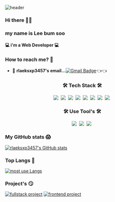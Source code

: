 ![header](https://capsule-render.vercel.app/api?type=Slice&color=gradient&height=150&section=header&text=Lee%20bum%20soo&fontSize=70&animation=fadeIn)

### Hi there 👋😁
###  my name is Lee bum soo
#### 💻 i'm  a Web Developer 💻

### How to reach me? 🤔

- 📮  **rlaeksxp3457's email...**[![Gmail Badge](https://img.shields.io/badge/Gmail-d14836?style=flat-square&logo=Gmail&logoColor=white&link=mailto:rlaeksxp3457@gmail.com)](mailto:rlaeksxp3457@gmail.com)👈👈

<h3 align="center">🛠 Tech Stack 🛠</h3>

<p align="center">
  <img src="https://img.shields.io/badge/Java-007396?style=flat-square&logo=Java&logoColor=white"/></a>&nbsp 
  <img src="https://img.shields.io/badge/Javascript-ffb13b?style=flat-square&logo=javascript&logoColor=white"/></a>&nbsp 
  <img src="https://img.shields.io/badge/css-1572B6?style=flat-square&logo=css3&logoColor=white"/></a>&nbsp 
  <img src="https://img.shields.io/badge/HTML5-E34F26?style=flat-square&logo=HTML5&logoColor=white"/></a>&nbsp 
  <img src="https://img.shields.io/badge/SpringBoot-6DB33F?style=flat-square&logo=Spring&logoColor=white"/></a>&nbsp
  <img src="https://img.shields.io/badge/Vue.js-4FC08D?style=flat-square&logo=Vue.js&logoColor=white"/></a>&nbsp 
  <img src="https://img.shields.io/badge/Vuetify-1867C0?style=flat-square&logo=Vuetify&logoColor=white"/></a>&nbsp
  <img src="https://img.shields.io/badge/Kotlin-7F52FF?style=flat-square&logo=Kotlin&logoColor=white"/></a>&nbsp
  <br>
</p>

<h3 align="center">🛠 Use Tool's 🛠</h3>
  
  <p align="center">
  <img src="https://img.shields.io/badge/IntelliJ IDEA-000000?style=flat-square&logo=IntelliJ IDEA&logoColor=white"/></a>&nbsp
  <img src="https://img.shields.io/badge/Visual Studio Code-394EFF?style=flat-square&logo=Visual Studio Code&logoColor=white"/></a>&nbsp 
  <img src="https://img.shields.io/badge/Eclipse IDE-2C2255?style=flat-square&logo=Eclipse IDE&logoColor=white"/></a>&nbsp 

  <br>
</p>
  

  ### My GitHub stats 😱
  [![rlaeksxp3457's GitHub stats](https://github-readme-stats.vercel.app/api?username=rlaeksxp3457&show_icons=true&theme=dracula)](https://github.com/anuraghazra/github-readme-stats)
  
  ### Top Langs 🧐
  [![most use Langs](https://github-readme-stats.vercel.app/api/top-langs/?username=rlaeksxp3457&layout=compact)](https://github.com/anuraghazra/github-readme-stats)
  
  ### Project's 😏
  [![fullstack project](https://github-readme-stats.vercel.app/api/pin/?username=rlaeksxp3457&repo=Bicycle)](https://github.com/rlaeksxp3457/Bicycle)
  [![frontend project](https://github-readme-stats.vercel.app/api/pin/?username=rlaeksxp3457&repo=market)](https://github.com/rlaeksxp3457/market)

